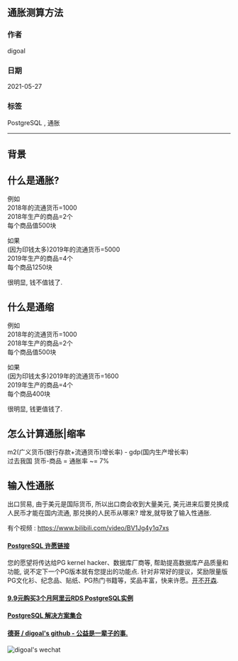 ## 通胀测算方法  
  
### 作者  
digoal  
  
### 日期  
2021-05-27   
  
### 标签  
PostgreSQL , 通胀  
  
----  
  
## 背景  
## 什么是通胀?  
  
例如  
2018年的流通货币=1000  
2018年生产的商品=2个  
每个商品值500块  
  
如果  
(因为印钱太多)2019年的流通货币=5000  
2019年生产的商品=4个  
每个商品1250块  
  
很明显, 钱不值钱了.   
  
## 什么是通缩  
例如  
2018年的流通货币=1000  
2018年生产的商品=2个  
每个商品值500块  
  
如果  
(因为印钱太多)2019年的流通货币=1600  
2019年生产的商品=4个  
每个商品400块  
  
很明显, 钱更值钱了.   
  
## 怎么计算通胀|缩率  
m2(广义货币(银行存款+流通货币)增长率) - gdp(国内生产增长率)    
过去我国 货币-商品 = 通胀率 ~= 7%    
  
## 输入性通胀
出口贸易, 由于美元是国际货币, 所以出口商会收到大量美元, 美元进来后要兑换成人民币才能在国内流通, 那兑换的人民币从哪来? 增发,就导致了输入性通胀.    
  
有个视频 : https://www.bilibili.com/video/BV1Jg4y1q7xs  
  
  
#### [PostgreSQL 许愿链接](https://github.com/digoal/blog/issues/76 "269ac3d1c492e938c0191101c7238216")
您的愿望将传达给PG kernel hacker、数据库厂商等, 帮助提高数据库产品质量和功能, 说不定下一个PG版本就有您提出的功能点. 针对非常好的提议，奖励限量版PG文化衫、纪念品、贴纸、PG热门书籍等，奖品丰富，快来许愿。[开不开森](https://github.com/digoal/blog/issues/76 "269ac3d1c492e938c0191101c7238216").  
  
  
#### [9.9元购买3个月阿里云RDS PostgreSQL实例](https://www.aliyun.com/database/postgresqlactivity "57258f76c37864c6e6d23383d05714ea")
  
  
#### [PostgreSQL 解决方案集合](https://yq.aliyun.com/topic/118 "40cff096e9ed7122c512b35d8561d9c8")
  
  
#### [德哥 / digoal's github - 公益是一辈子的事.](https://github.com/digoal/blog/blob/master/README.md "22709685feb7cab07d30f30387f0a9ae")
  
  
![digoal's wechat](../pic/digoal_weixin.jpg "f7ad92eeba24523fd47a6e1a0e691b59")
  
